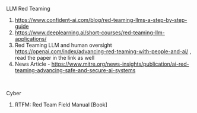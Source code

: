 LLM Red Teaming <br>
1. https://www.confident-ai.com/blog/red-teaming-llms-a-step-by-step-guide <br>
2. https://www.deeplearning.ai/short-courses/red-teaming-llm-applications/ <br>
3. Red Teaming LLM and human oversight https://openai.com/index/advancing-red-teaming-with-people-and-ai/ , read the paper in the link as well <br>
4. News Article - https://www.mitre.org/news-insights/publication/ai-red-teaming-advancing-safe-and-secure-ai-systems <br>
<br>

Cyber <br>
1. RTFM: Red Team Field Manual [Book] <br>
